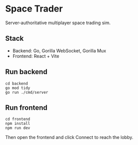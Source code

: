 # Space Trader

Server-authoritative multiplayer space trading sim.

## Stack
- Backend: Go, Gorilla WebSocket, Gorilla Mux
- Frontend: React + Vite

## Run backend
```
cd backend
go mod tidy
go run ./cmd/server
```

## Run frontend
```
cd frontend
npm install
npm run dev
```

Then open the frontend and click Connect to reach the lobby.
